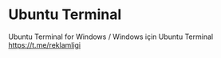 # Ubuntu Terminal
Ubuntu Terminal for Windows / Windows için Ubuntu Terminal https://t.me/reklamligi
